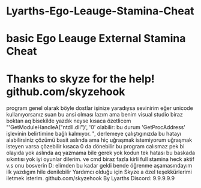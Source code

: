 # Lyarths-Ego-Leauge-Stamina-Cheat
# basic Ego Leauge External Stamina Cheat
# Thanks to skyze for the help! github.com/skyzehook


program genel olarak böyle dostlar işinize yaradıysa sevinirim eğer unicode kullanıyorsanız suan bu ansi olması lazım ama benim visual studio biraz boktan aq bisekilde yazdık
neyse kısaca özetlicem "'GetModuleHandleA("ntdll.dll")', '0' olabilir:  bu durum 'GetProcAddress' işlevinin belirtimine bağlı kalmıyor. ", derlemeye çalıştıgınızda bu hatayı alabilirsiniz çözümü basit aslında ama hiç uğraşmak istemiyorum uğraşmak isteyen varsa çözebilir
kısaca 0 da dönebilir bu program calısmaz pek bi olayıda yok aslında aq yazmama bile gerek yok kodun tek hatası bu baskada sıkıntısı yok
iyi oyunlar dilerim. ve cmd biraz fazla kirli full stamina heck aktif v.s onu bosverin D:
elimden bu kadar geldi bende öğrenme aşamasındayım ilk yazdıgım hile denilebilir 
Yardımcı olduğu için Skyze a özel teşekkürlerimi iletmek isterim. github.com/skyzehook
By Lyarths 
Discord: 9.9.9.9.9
